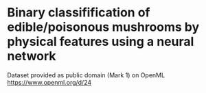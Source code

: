 # Binary classifification of edible/poisonous mushrooms by physical features using a neural network

Dataset provided as public domain (Mark 1) on OpenML
https://www.openml.org/d/24